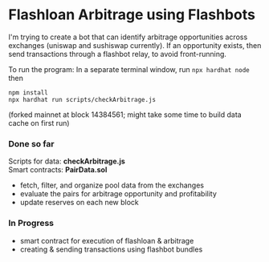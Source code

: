 # Flashloan Arbitrage using Flashbots

I'm trying to create a bot that can identify arbitrage opportunities across exchanges (uniswap and sushiswap currently).
If an opportunity exists, then send transactions through a flashbot relay, to avoid front-running.

To run the program:
In a separate terminal window, run `npx hardhat node`  
then
```
npm install
npx hardhat run scripts/checkArbitrage.js
```
(forked mainnet at block 14384561; might take some time to build data cache on first run)

### Done so far
Scripts for data: **checkArbitrage.js**  
Smart contracts: **PairData.sol**
- fetch, filter, and organize pool data from the exchanges
- evaluate the pairs for arbitrage opportunity and profitability
- update reserves on each new block

### In Progress
- smart contract for execution of flashloan & arbitrage
- creating & sending transactions using flashbot bundles
